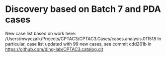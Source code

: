 # Discovery based on Batch 7 and PDA cases

New case list based on work here: /Users/mwyczalk/Projects/CPTAC3/CPTAC3.Cases/cases.analysis.011518
In particular, case list updated with 99 new cases, see commit cdd261b in https://github.com/ding-lab/CPTAC3.catalog.git
